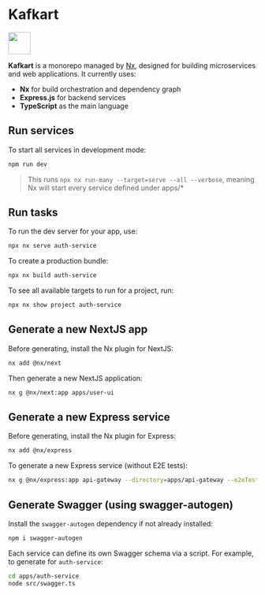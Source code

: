 # Kafkart

<a alt="Nx logo" href="https://nx.dev" target="_blank" rel="noreferrer"><img src="https://raw.githubusercontent.com/nrwl/nx/master/images/nx-logo.png" width="45"></a>

**Kafkart** is a monorepo managed by [Nx](https://nx.dev), designed for building microservices and web applications.
It currently uses:
- **Nx** for build orchestration and dependency graph
- **Express.js** for backend services
- **TypeScript** as the main language

## Run services

To start all services in development mode:
```sh
npm run dev
```
> This runs ```npx nx run-many --target=serve --all --verbose```, meaning Nx will start every service defined under apps/*

## Run tasks

To run the dev server for your app, use:
```sh
npx nx serve auth-service
```

To create a production bundle:
```sh
npx nx build auth-service
```

To see all available targets to run for a project, run:
```sh
npx nx show project auth-service
```

## Generate a new NextJS app

Before generating, install the Nx plugin for NextJS:
```sh
nx add @nx/next
```

Then generate a new NextJS application:
```sh
nx g @nx/next:app apps/user-ui
```

## Generate a new Express service

Before generating, install the Nx plugin for Express:
```sh
nx add @nx/express
```

To generate a new Express service (without E2E tests):
```sh
nx g @nx/express:app api-gateway --directory=apps/api-gateway --e2eTestRunner=none
```

## Generate Swagger (using swagger-autogen)

Install the `swagger-autogen` dependency if not already installed:
```sh
npm i swagger-autogen
```

Each service can define its own Swagger schema via a script. For example, to generate for `auth-service`:
```sh
cd apps/auth-service
node src/swagger.ts
```
